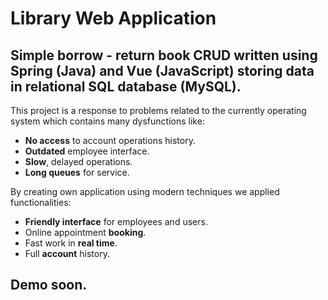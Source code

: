 # Library Web Application

## Simple borrow - return book CRUD written using Spring (Java) and Vue (JavaScript) storing data in relational SQL database (MySQL).

This project is a response to problems related to the currently operating
system which contains many dysfunctions like:

* **No access** to account operations history.
* **Outdated** employee interface.
* **Slow**, delayed operations.
* **Long queues** for service.

By creating own application using modern techniques we applied functionalities:

* **Friendly interface** for employees and users.
* Online appointment **booking**.
* Fast work in **real time**.
* Full **account** history.

## Demo soon.
